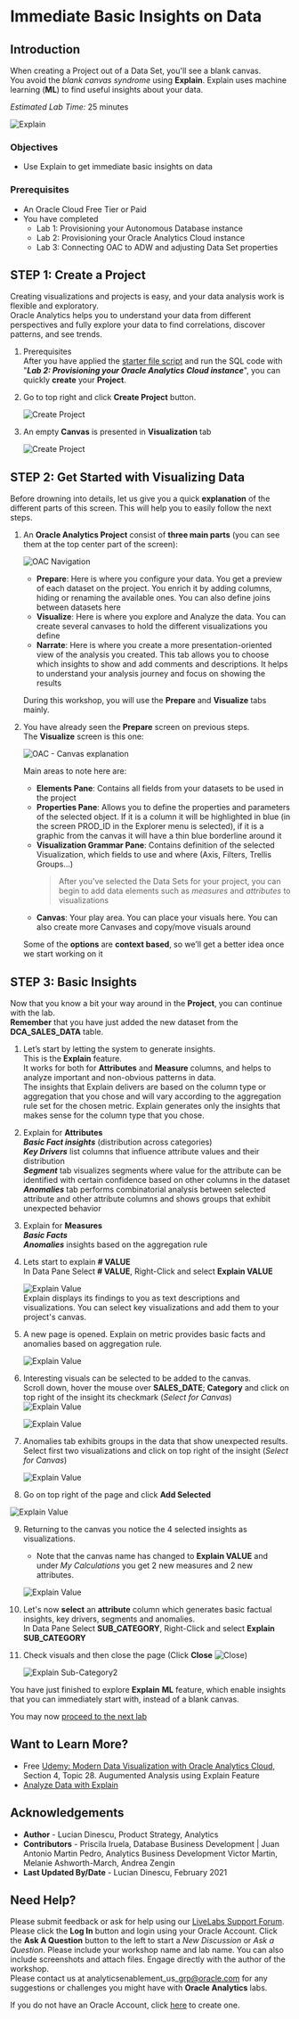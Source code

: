# Immediate Basic Insights on Data

## Introduction

When creating a Project out of a Data Set, you'll see a blank canvas.  
You avoid the _blank canvas syndrome_  using **Explain**. Explain uses machine learning (**ML**) to find useful insights about your data. 

_Estimated Lab Time:_ 25 minutes

![Explain](./images/explain0.png)

### Objectives

- Use Explain to get immediate basic insights on data

### Prerequisites  

* An Oracle Cloud Free Tier or Paid
* You have completed  
    * Lab 1: Provisioning your Autonomous Database instance
    * Lab 2: Provisioning your Oracle Analytics Cloud instance
    * Lab 3: Connecting OAC to ADW and adjusting Data Set properties

## **STEP 1**: Create a Project  
Creating visualizations and projects is easy, and your data analysis work is flexible and exploratory.  
Oracle Analytics helps you to understand your data from different perspectives and fully explore your data to find correlations, discover patterns, and see trends.

1.  Prerequisites  
After you have applied the [starter file script](files/starter-file.sql) and run the SQL code with "**_Lab 2: Provisioning your Oracle Analytics Cloud instance_**", you can quickly **create** your **Project**.  

2.  Go to top right and click **Create Project** button.

    ![Create Project](../immediate-insights/images/createproject.png)

3.  An empty **Canvas** is presented in **Visualization** tab  

    ![Create Project](../immediate-insights/images/blankcanvas.png)    

## **STEP 2**: Get Started with Visualizing Data  
Before drowning into details, let us give you a quick **explanation** of the different parts of this screen. This will help you to easily follow the next steps.

1. An **Oracle Analytics Project** consist of **three main parts** (you can see them at the top center part of the screen):

   ![OAC Navigation](./images/lab300_23b.png)  
     - **Prepare**: Here is where you configure your data. You get a preview of each dataset on the project. You enrich it by adding columns, hiding or renaming the available ones. You can also define joins between datasets here  
     - **Visualize**: Here is where you explore and Analyze the data. You can create several canvases to hold the different visualizations you define  
     - **Narrate**: Here is where you create a more presentation-oriented view of the analysis you created. This tab allows you to choose which insights to show and add comments and descriptions. It helps to understand your analysis journey and focus on showing the results

    During this workshop, you will use the **Prepare** and **Visualize** tabs mainly.

2. You have already seen the **Prepare** screen on previous steps.  
The **Visualize** screen is this one:

   ![OAC - Canvas explanation](./images/lab300_24a.png)

    Main areas to note here are:  
    - **Elements Pane**: Contains all fields from your datasets to be used in the project  
    - **Properties Pane**: Allows you to define the properties and parameters of the selected object. If it is a column it will be highlighted in blue (in the screen PROD_ID in the Explorer menu is selected), if it is a graphic from the canvas it will have a thin blue borderline around it  
    - **Visualization Grammar Pane**: Contains definition of the selected Visualization, which fields to use and where (Axis, Filters, Trellis Groups...)
      > After you’ve selected the Data Sets for your project, you can begin to add data elements such as _measures_ and _attributes_ to visualizations
    - **Canvas**: Your play area. You can place your visuals here. You can also create more Canvases and copy/move visuals around

    Some of the **options** are **context based**, so we’ll get a better idea once we start working on it

## **STEP 3**: Basic Insights

Now that you know a bit your way around in the **Project**, you can continue with the lab.  
**Remember** that you have just added the new dataset from the **DCA\_SALES\_DATA** table.  

1. Let’s start by letting the system to generate insights.  
This is the **Explain** feature.  
    It works for both for **Attributes** and **Measure** columns, and helps to analyze important and non-obvious patterns in data.  
    The insights that Explain delivers are based on the column type or aggregation that you chose and will vary according to the aggregation rule set for the chosen metric. Explain generates only the insights that makes sense for the column type that you chose.

2. Explain for **Attributes**  
    **_Basic Fact insights_** (distribution across categories)  
    **_Key Drivers_** list columns that influence attribute values and their distribution  
    **_Segment_** tab visualizes segments where value for the attribute can be identified with certain confidence based on other columns in the dataset  
    **_Anomalies_** tab performs combinatorial analysis between selected attribute and other attribute columns and shows groups that exhibit unexpected behavior

3. Explain for **Measures**  
    **_Basic Facts_**  
    **_Anomalies_** insights based on the aggregation rule

4. Lets start to explain **# VALUE**  
In Data Pane Select **# VALUE**, Right-Click and select **Explain VALUE**

    ![Explain Value](./images/explainvalue.png)  
    Explain displays its findings to you as text descriptions and visualizations. You can select key visualizations and add them to your project's canvas.

5. A new page is opened. Explain on metric provides basic facts and anomalies based on aggregation rule.

   ![Explain Value](./images/explainvalue2.png)  

6. Interesting visuals can be selected to be added to the canvas.  
Scroll down, hover the mouse over **SALES\_DATE**; **Category** and click on top right of the insight its checkmark (_Select for Canvas_) ![Explain Value](./images/explainvalueselectforcanvas3.png) 

   ![Explain Value](./images/explainvaluebasicfacts.png) 

7. Anomalies tab exhibits groups in the data that show unexpected results.  
Select first two visualizations and click on top right of the insight (_Select for Canvas_) 

   ![Explain Value](./images/explainvalueanomalies.png) 

8. Go on top right of the page and click **Add Selected**

  ![Explain Value](./images/explainvalueaddselected.png) 

9. Returning to the canvas you notice the 4 selected insights as visualizations.
   * Note that the canvas name has changed to **Explain VALUE** and under _My Calculations_ you get 2 new measures and 2 new attributes.  

   ![Explain Value](./images/explainvaluecanvas.png) 

10. Let's now **select** an **attribute** column which generates basic factual insights, key drivers, segments and anomalies.  
In Data Pane Select **SUB\_CATEGORY**, Right-Click and select **Explain SUB\_CATEGORY**

11. Check visuals and then close the page (Click **Close** ![Close](./images/explainsubcategoryclose2.png)) 

    ![Explain Sub-Category2](./images/explainsubcategory2.png)

You have just finished to explore **Explain** **ML** feature, which enable insights that you can immediately start with, instead of a blank canvas.

You may now [proceed to the next lab](#next)

## Want to Learn More?

- Free [Udemy: Modern Data Visualization with Oracle Analytics Cloud](https://www.udemy.com/augmented-analytics/), Section 4, Topic 28. Augumented Analysis using Explain Feature
- [Analyze Data with Explain](https://docs.oracle.com/en/middleware/bi/analytics-desktop/bidvd/analyze-data-explain.html#GUID-D1C86E85-5380-4566-B1CB-DC14E0D3919E)

## **Acknowledgements**

- **Author** - Lucian Dinescu, Product Strategy, Analytics
- **Contributors** - Priscila Iruela, Database Business Development | Juan Antonio Martin Pedro, Analytics Business Development Victor Martin, Melanie Ashworth-March, Andrea Zengin
- **Last Updated By/Date** - Lucian Dinescu, February 2021

## Need Help?

Please submit feedback or ask for help using our [LiveLabs Support Forum](https://community.oracle.com/tech/developers/categories/livelabsdiscussions). Please click the **Log In** button and login using your Oracle Account. Click the **Ask A Question** button to the left to start a *New Discussion* or *Ask a Question*.  Please include your workshop name and lab name.  You can also include screenshots and attach files.  Engage directly with the author of the workshop.  
Please contact us at  analyticsenablement\_us\_grp@oracle.com for any suggestions or challenges you might have with **Oracle Analytics** labs.

If you do not have an Oracle Account, click [here](https://profile.oracle.com/myprofile/account/create-account.jspx) to create one.